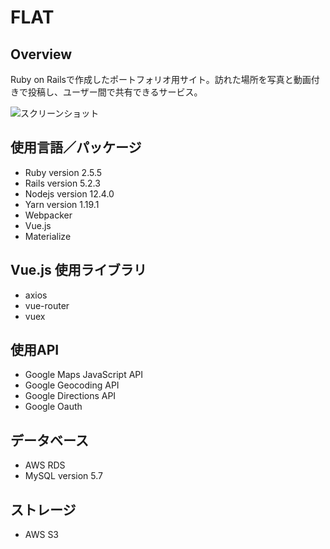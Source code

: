 # FLAT

## Overview
Ruby on Railsで作成したポートフォリオ用サイト。訪れた場所を写真と動画付きで投稿し、ユーザー間で共有できるサービス。

![スクリーンショット](https://rails-flat-image.s3-ap-northeast-1.amazonaws.com/uploads/readme/%E3%82%B9%E3%82%AF%E3%83%AA%E3%83%BC%E3%83%B3%E3%82%B7%E3%83%A7%E3%83%83%E3%83%88+2019-10-29+12.23.41.png)

## 使用言語／パッケージ
* Ruby version 2.5.5
* Rails version 5.2.3
* Nodejs version 12.4.0
* Yarn version 1.19.1
* Webpacker
* Vue.js
* Materialize

## Vue.js 使用ライブラリ
* axios
* vue-router
* vuex

## 使用API
* Google Maps JavaScript API
* Google Geocoding API
* Google Directions API
* Google Oauth

## データベース
* AWS RDS
* MySQL version 5.7

## ストレージ
* AWS S3
